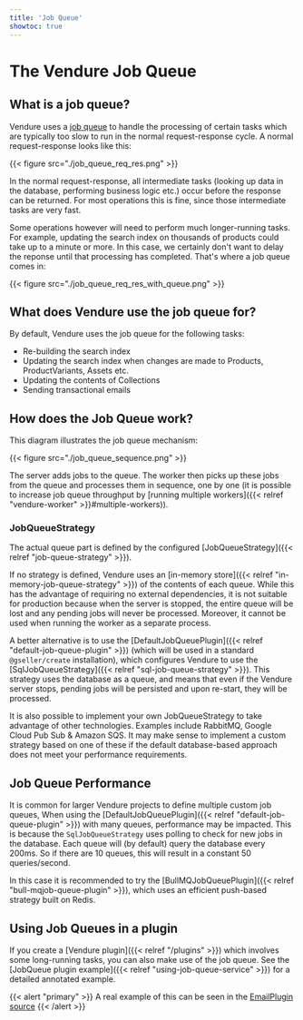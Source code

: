 ```yaml
---
title: 'Job Queue'
showtoc: true
---
```


# The Vendure Job Queue

## What is a job queue?

Vendure uses a [job queue](https://en.wikipedia.org/wiki/Job_queue) to handle the processing of certain tasks which are typically too slow to run in the normal request-response cycle. A normal request-response looks like this:

{{< figure src="./job_queue_req_res.png" >}}

In the normal request-response, all intermediate tasks (looking up data in the database, performing business logic etc.) occur before the response can be returned. For most operations this is fine, since those intermediate tasks are very fast.

Some operations however will need to perform much longer-running tasks. For example, updating the search index on thousands of products could take up to a minute or more. In this case, we certainly don't want to delay the reponse until that processing has completed. That's where a job queue comes in:

{{< figure src="./job_queue_req_res_with_queue.png" >}}

## What does Vendure use the job queue for?

By default, Vendure uses the job queue for the following tasks:

- Re-building the search index
- Updating the search index when changes are made to Products, ProductVariants, Assets etc.
- Updating the contents of Collections
- Sending transactional emails

## How does the Job Queue work?

This diagram illustrates the job queue mechanism:

{{< figure src="./job_queue_sequence.png" >}}

The server adds jobs to the queue. The worker then picks up these jobs from the queue and processes them in sequence, one by one (it is possible to increase job queue throughput by [running multiple workers]({{< relref "vendure-worker" >}}#multiple-workers)).

### JobQueueStrategy

The actual queue part is defined by the configured [JobQueueStrategy]({{< relref "job-queue-strategy" >}}).

If no strategy is defined, Vendure uses an [in-memory store]({{< relref "in-memory-job-queue-strategy" >}}) of the contents of each queue. While this has the advantage of requiring no external dependencies, it is not suitable for production because when the server is stopped, the entire queue will be lost and any pending jobs will never be processed. Moreover, it cannot be used when running the worker as a separate process.

A better alternative is to use the [DefaultJobQueuePlugin]({{< relref "default-job-queue-plugin" >}}) (which will be used in a standard `@gseller/create` installation), which configures Vendure to use the [SqlJobQueueStrategy]({{< relref "sql-job-queue-strategy" >}}). This strategy uses the database as a queue, and means that even if the Vendure server stops, pending jobs will be persisted and upon re-start, they will be processed.

It is also possible to implement your own JobQueueStrategy to take advantage of other technologies. Examples include RabbitMQ, Google Cloud Pub Sub & Amazon SQS. It may make sense to implement a custom strategy based on one of these if the default database-based approach does not meet your performance requirements.

## Job Queue Performance

It is common for larger Vendure projects to define multiple custom job queues, When using the [DefaultJobQueuePlugin]({{< relref "default-job-queue-plugin" >}}) with many queues, performance may be impacted. This is because the `SqlJobQueueStrategy` uses polling to check for new jobs in the database. Each queue will (by default) query the database every 200ms. So if there are 10 queues, this will result in a constant 50 queries/second.

In this case it is recommended to try the [BullMQJobQueuePlugin]({{< relref "bull-mqjob-queue-plugin" >}}), which uses an efficient push-based strategy built on Redis.

## Using Job Queues in a plugin

If you create a [Vendure plugin]({{< relref "/plugins" >}}) which involves some long-running tasks, you can also make use of the job queue. See the [JobQueue plugin example]({{< relref "using-job-queue-service" >}}) for a detailed annotated example.

{{< alert "primary" >}}
A real example of this can be seen in the [EmailPlugin source](https://github.com/vendure-ecommerce/vendure/blob/master/packages/email-plugin/src/plugin.ts)
{{< /alert >}}
